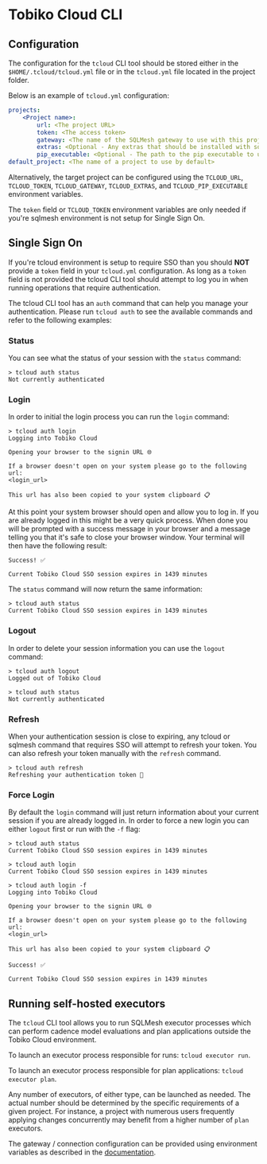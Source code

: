 # Tobiko Cloud CLI

## Configuration

The configuration for the `tcloud` CLI tool should be stored either in the
`$HOME/.tcloud/tcloud.yml` file or in the `tcloud.yml` file located in the
project folder.

Below is an example of `tcloud.yml` configuration:
```yaml
projects:
    <Project name>:
        url: <The project URL>
        token: <The access token>
        gateway: <The name of the SQLMesh gateway to use with this project>
        extras: <Optional - Any extras that should be installed with sqlmesh-enterprise>
        pip_executable: <Optional - The path to the pip executable to use. Ex: `uv pip` or `pip3`. Must install packages to the python environment running the tcloud command>
default_project: <The name of a project to use by default>
```

Alternatively, the target project can be configured using the `TCLOUD_URL`,
`TCLOUD_TOKEN`, `TCLOUD_GATEWAY`, `TCLOUD_EXTRAS`, and `TCLOUD_PIP_EXECUTABLE`
environment variables.

The `token` field or `TCLOUD_TOKEN` environment variables are only needed if
you're sqlmesh environment is not setup for Single Sign On.

## Single Sign On
If you're tcloud environment is setup to require SSO than you should **NOT**
provide a `token` field in your `tcloud.yml` configuration. As long as a `token`
field is not provided the tcloud CLI tool should attempt to log you in when
running operations that require authentication.

The tcloud CLI tool has an `auth` command that can help you manage your
authentication. Please run `tcloud auth` to see the available commands and refer
to the following examples:

### Status
You can see what the status of your session with the `status` command:

``` shell
> tcloud auth status
Not currently authenticated
```

### Login

In order to initial the login process you can run the `login` command:

``` shell
> tcloud auth login
Logging into Tobiko Cloud

Opening your browser to the signin URL 🌐

If a browser doesn't open on your system please go to the following url:
<login_url>

This url has also been copied to your system clipboard 📋
```

At this point your system browser should open and allow you to log in. If you
are already logged in this might be a very quick process. When done you will be
prompted with a success message in your browser and a message telling you that
it's safe to close your browser window. Your terminal will then have the
following result:

``` shell
Success! ✅

Current Tobiko Cloud SSO session expires in 1439 minutes
```

The `status` command will now return the same information:

``` shell
> tcloud auth status
Current Tobiko Cloud SSO session expires in 1439 minutes
```

### Logout
In order to delete your session information you can use the `logout` command:

``` shell
> tcloud auth logout
Logged out of Tobiko Cloud

> tcloud auth status
Not currently authenticated
```

### Refresh
When your authentication session is close to expiring, any tcloud or sqlmesh
command that requires SSO will attempt to refresh your token. You can also
refresh your token manually with the `refresh` command.

```
> tcloud auth refresh
Refreshing your authentication token 🔄
```

### Force Login
By default the `login` command will just return information about your current
session if you are already logged in. In order to force a new login you can
either `logout` first or run with the `-f` flag:


``` shell
> tcloud auth status
Current Tobiko Cloud SSO session expires in 1439 minutes

> tcloud auth login
Current Tobiko Cloud SSO session expires in 1439 minutes

> tcloud auth login -f
Logging into Tobiko Cloud

Opening your browser to the signin URL 🌐

If a browser doesn't open on your system please go to the following url:
<login_url>

This url has also been copied to your system clipboard 📋

Success! ✅

Current Tobiko Cloud SSO session expires in 1439 minutes
```

## Running self-hosted executors

The `tcloud` CLI tool allows you to run SQLMesh executor processes which can
perform cadence model evaluations and plan applications outside the Tobiko Cloud
environment.

To launch an executor process responsible for runs: `tcloud executor run`.

To launch an executor process responsible for plan applications: `tcloud
executor plan`.

Any number of executors, of either type, can be launched as needed. The actual
number should be determined by the specific requirements of a given project. For
instance, a project with numerous users frequently applying changes concurrently
may benefit from a higher number of `plan` executors.

The gateway / connection configuration can be provided using environment
variables as described in the
[documentation](https://sqlmesh.readthedocs.io/en/latest/guides/configuration/?h=environment+varia#overrides).
